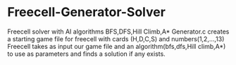 # Freecell-Generator-Solver
Freecell solver with AI algorithms BFS,DFS,Hill Climb,A*
Generator.c creates a starting game file for freecell with cards (H,D,C,S) and numbers(1,2,...,13)
Freecell takes as input our game file and an algorithm(bfs,dfs,Hill climb,A*) to use as parameters and finds a solution if any exists.
